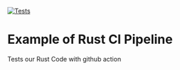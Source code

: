 [![Tests](https://github.com/egls/github-actions-rust-example/actions/workflows/tests.yml/badge.svg)](https://github.com/egls/github-actions-rust-example/actions/workflows/tests.yml)

# Example of Rust CI Pipeline

Tests our Rust Code with github action

